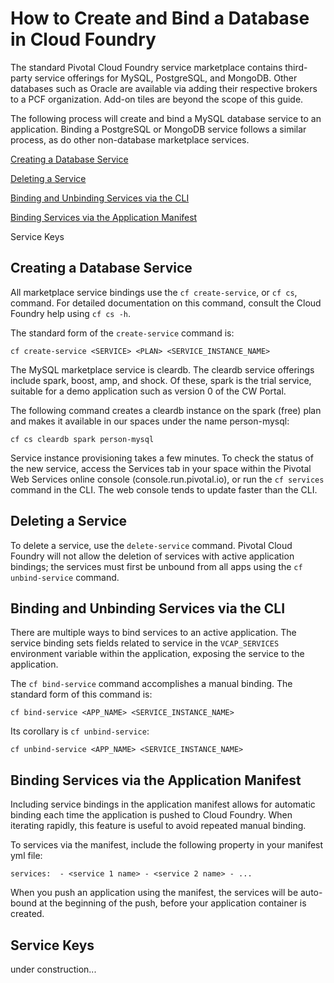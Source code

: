 # How to Create and Bind a Database in Cloud Foundry

The standard Pivotal Cloud Foundry service marketplace contains third-party service offerings for MySQL, PostgreSQL, and MongoDB.  Other databases such as Oracle are available via adding their respective brokers to a PCF organization.  Add-on tiles are beyond the scope of this guide.

The following process will create and bind a MySQL database service to an application.  Binding a PostgreSQL or MongoDB service follows a similar process, as do other non-database marketplace services.

[Creating a Database Service](./database-binding.md#creating-a-database-service)

[Deleting a Service](./database-binding.md#deleting-a-service)

[Binding and Unbinding Services via the CLI](./database-binding.md#binding-and-unbinding-services-via-the-cli)

[Binding Services via the Application Manifest](./database-binding.md#binding-services-via-the-application-manifest)

Service Keys

## Creating a Database Service

All marketplace service bindings use the `cf create-service`, or `cf cs`, command.  For detailed documentation on this command, consult the Cloud Foundry help using `cf cs -h`.

The standard form of the `create-service` command is:

`cf create-service <SERVICE> <PLAN> <SERVICE_INSTANCE_NAME>`

The MySQL marketplace service is cleardb.  The cleardb service offerings include spark, boost, amp, and shock.  Of these, spark is the trial service, suitable for a demo application such as version 0 of the CW Portal.

The following command creates a cleardb instance on the spark (free) plan and makes it available in our spaces under the name person-mysql:

`cf cs cleardb spark person-mysql`

Service instance provisioning takes a few minutes.  To check the status of the new service, access the Services tab in your space within the Pivotal Web Services online console (console.run.pivotal.io), or run the `cf services` command in the CLI.  The web console tends to update faster than the CLI.

## Deleting a Service

To delete a service, use the `delete-service` command.  Pivotal Cloud Foundry will not allow the deletion of services with active application bindings; the services must first be unbound from all apps using the `cf unbind-service` command.

## Binding and Unbinding Services via the CLI

There are multiple ways to bind services to an active application.  The service binding sets fields related to service in the `VCAP_SERVICES` environment variable within the application, exposing the service to the application.

The `cf bind-service` command accomplishes a manual binding.  The standard form of this command is:

`cf bind-service <APP_NAME> <SERVICE_INSTANCE_NAME>`

Its corollary is `cf unbind-service`:

`cf unbind-service <APP_NAME> <SERVICE_INSTANCE_NAME>`

## Binding Services via the Application Manifest

Including service bindings in the application manifest allows for automatic binding each time the application is pushed to Cloud Foundry.  When iterating rapidly, this feature is useful to avoid repeated manual binding.

To services via the manifest, include the following property in your manifest yml file:

`
    services: 
      - <service 1 name>
      - <service 2 name>
      - ...
`

When you push an application using the manifest, the services will be auto-bound at the beginning of the push, before your application container is created.

## Service Keys

under construction...
